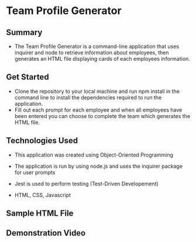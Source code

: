 # Team Profile Generator

## Summary

- The Team Profile Generator is a command-line application that uses inquirer and node to retrieve information about employees, then generates an HTML file displaying cards of each employees information. 


## Get Started

- Clone the repository to your local machine and run npm install in the command line to install the dependencies required to run the application. 
- Fill out each prompt for each employee and when all employees have been entered you can choose to complete the team which generates the HTML file.

## Technologies Used

- This application was created using Object-Oriented Programming

- The application is run by using node.js and uses the inquirer package for user prompts

- Jest is used to perform testing (Test-Driven Developement)

- HTML, CSS, Javascript

## Sample HTML File 


## Demonstration Video